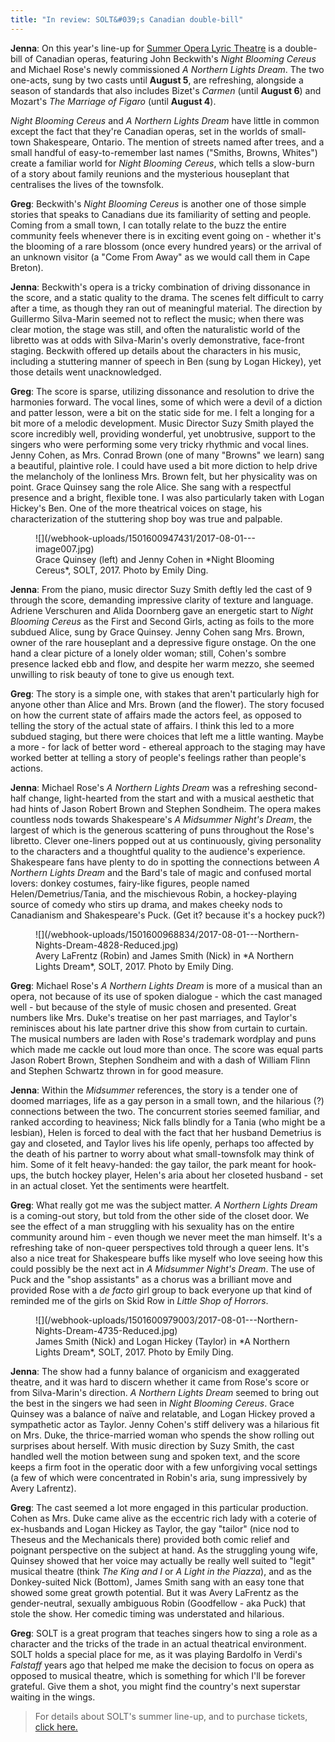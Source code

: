 ```yaml
---
title: "In review: SOLT&#039;s Canadian double-bill"
---
```


**Jenna**: On this year's line-up for [Summer Opera Lyric Theatre](http://www.solt.ca/) is a double-bill of Canadian operas, featuring John Beckwith's *Night Blooming Cereus* and Michael Rose's newly commissioned *A Northern Lights Dream*. The two one-acts, sung by two casts until **August 5**, are refreshing, alongside a season of standards that also includes Bizet's *Carmen* (until **August 6**) and Mozart's *The Marriage of Figaro* (until **August 4**).

*Night Blooming Cereus* and *A Northern Lights Dream* have little in common except the fact that they're Canadian operas, set in the worlds of small-town Shakespeare, Ontario. The mention of streets named after trees, and a small handful of easy-to-remember last names ("Smiths, Browns, Whites") create a familiar world for *Night Blooming Cereus*, which tells a slow-burn of a story about family reunions and the mysterious houseplant that centralises the lives of the townsfolk.

**Greg**: Beckwith's *Night Blooming Cereus* is another one of those simple stories that speaks to Canadians due its familiarity of setting and people. Coming from a small town, I can totally relate to the buzz the entire community feels whenever there is in exciting event going on - whether it's the blooming of a rare blossom (once every hundred years) or the arrival of an unknown visitor (a "Come From Away" as we would call them in Cape Breton).

**Jenna**: Beckwith's opera is a tricky combination of driving dissonance in the score, and a static quality to the drama. The scenes felt difficult to carry after a time, as though they ran out of meaningful material. The direction by Guillermo Silva-Marin seemed not to reflect the music; when there was clear motion, the stage was still, and often the naturalistic world of the libretto was at odds with Silva-Marin's overly demonstrative, face-front staging. Beckwith offered up details about the characters in his music, including a stuttering manner of speech in Ben (sung by Logan Hickey), yet those details went unacknowledged.

**Greg**: The score is sparse, utilizing dissonance and resolution to drive the harmonies forward. The vocal lines, some of which were a devil of a diction and patter lesson, were a bit on the static side for me. I felt a longing for a bit more of a melodic development. Music Director Suzy Smith played the score incredibly well, providing wonderful, yet unobtrusive, support to the singers who were performing some very tricky rhythmic and vocal lines. Jenny Cohen, as Mrs. Conrad Brown (one of many "Browns" we learn) sang a beautiful, plaintive role. I could have used a bit more diction to help drive the melancholy of the lonliness Mrs. Brown felt, but her physicality was on point. Grace Quinsey sang the role Alice. She sang with a respectful presence and a bright, flexible tone. I was also particularly taken with Logan Hickey's Ben. One of the more theatrical voices on stage, his characterization of the stuttering shop boy was true and palpable. 

<figure data-type="image">
![](/webhook-uploads/1501600947431/2017-08-01---image007.jpg)
<figcaption>Grace Quinsey (left) and Jenny Cohen in *Night Blooming Cereus*, SOLT, 2017. Photo by Emily Ding.</figcaption>
</figure>

**Jenna**: From the piano, music director Suzy Smith deftly led the cast of 9 through the score, demanding impressive clarity of texture and language. Adriene Verschuren and Alida Doornberg gave an energetic start to *Night Blooming Cereus* as the First and Second Girls, acting as foils to the more subdued Alice, sung by Grace Quinsey. Jenny Cohen sang Mrs. Brown, owner of the rare houseplant and a depressive figure onstage. On the one hand a clear picture of a lonely older woman; still, Cohen's sombre presence lacked ebb and flow, and despite her warm mezzo, she seemed unwilling to risk beauty of tone to give us enough text.

**Greg**: The story is a simple one, with stakes that aren't particularly high for anyone other than Alice and Mrs. Brown (and the flower). The story focused on how the current state of affairs made the actors feel, as opposed to telling the story of the actual state of affairs. I think this led to a more subdued staging, but there were choices that left me a little wanting. Maybe a more - for lack of better word - ethereal approach to the staging may have worked better at telling a story of people's feelings rather than people's actions. 

**Jenna**: Michael Rose's *A Northern Lights Dream* was a refreshing second-half change, light-hearted from the start and with a musical aesthetic that had hints of Jason Robert Brown and Stephen Sondheim. The opera makes countless nods towards Shakespeare's *A Midsummer Night's Dream*, the largest of which is the generous scattering of puns throughout the Rose's libretto. Clever one-liners popped out at us continuously, giving personality to the characters and a thoughtful quality to the audience's experience. Shakespeare fans have plenty to do in spotting the connections between *A Northern Lights Dream* and the Bard's tale of magic and confused mortal lovers: donkey costumes, fairy-like figures, people named Helen/Demetrius/Tania, and the mischievous Robin, a hockey-playing source of comedy who stirs up drama, and makes cheeky nods to Canadianism and Shakespeare's Puck. (Get it? because it's a hockey puck?)

<figure data-type="image">
![](/webhook-uploads/1501600968834/2017-08-01---Northern-Nights-Dream-4828-Reduced.jpg)
<figcaption>Avery LaFrentz (Robin) and James Smith (Nick) in *A Northern Lights Dream*, SOLT, 2017. Photo by Emily Ding.</figcaption>
</figure>

**Greg**: Michael Rose's *A Northern Lights Dream* is more of a musical than an opera, not because of its use of spoken dialogue - which the cast managed well - but because of the style of music chosen and presented. Great numbers like Mrs. Duke's treatise on her past marriages, and Taylor's reminisces about his late partner drive this show from curtain to curtain. The musical numbers are laden with Rose's trademark wordplay and puns which made me cackle out loud more than once. The score was equal parts Jason Robert Brown, Stephen Sondheim and with a dash of William Flinn and Stephen Schwartz thrown in for good measure. 

**Jenna**: Within the *Midsummer* references, the story is a tender one of doomed marriages, life as a gay person in a small town, and the hilarious (?) connections between the two. The concurrent stories seemed familiar, and ranked according to heaviness; Nick falls blindly for a Tania (who might be a lesbian), Helen is forced to deal with the fact that her husband Demetrius is gay and closeted, and Taylor lives his life openly, perhaps too affected by the death of his partner to worry about what small-townsfolk may think of him. Some of it felt heavy-handed: the gay tailor, the park meant for hook-ups, the butch hockey player, Helen's aria about her closeted husband - set in an actual closet. Yet the sentiments were heartfelt.

**Greg**: What really got me was the subject matter. *A Northern Lights Dream* is a coming-out story, but told from the other side of the closet door. We see the effect of a man struggling with his sexuality has on the entire community around him - even though we never meet the man himself. It's a refreshing take of non-queer perspectives told through a queer lens. It's also a nice treat for Shakespeare buffs like myself who love seeing how this could possibly be the next act in *A Midsummer Night's Dream*. The use of Puck and the "shop assistants" as a chorus was a brilliant move and provided Rose with a *de facto* girl group to back everyone up that kind of reminded me of the girls on Skid Row in *Little Shop of Horrors*. 

<figure data-type="image">
![](/webhook-uploads/1501600979003/2017-08-01---Northern-Nights-Dream-4735-Reduced.jpg)
<figcaption>James Smith (Nick) and Logan Hickey (Taylor) in *A Northern Lights Dream*, SOLT, 2017. Photo by Emily Ding.</figcaption>
</figure>

**Jenna**: The show had a funny balance of organicism and exaggerated theatre, and it was hard to discern whether it came from Rose's score or from Silva-Marin's direction. *A Northern Lights Dream* seemed to bring out the best in the singers we had seen in *Night Blooming Cereus*. Grace Quinsey was a balance of naïve and relatable, and Logan Hickey proved a sympathetic actor as Taylor. Jenny Cohen's stiff delivery was a hilarious fit on Mrs. Duke, the thrice-married woman who spends the show rolling out surprises about herself. With music direction by Suzy Smith, the cast handled well the motion between sung and spoken text, and the score keeps a firm foot in the operatic door with a few unforgiving vocal settings (a few of which were concentrated in Robin's aria, sung impressively by Avery Lafrentz).

**Greg**: The cast seemed a lot more engaged in this particular production. Cohen as Mrs. Duke came alive as the eccentric rich lady with a coterie of ex-husbands and Logan Hickey as Taylor, the gay "tailor" (nice nod to Theseus and the Mechanicals there) provided both comic relief and poignant perspective on the subject at hand. As the struggling young wife, Quinsey showed that her voice may actually be really well suited to "legit" musical theatre (think *The King and I* or *A Light in the Piazza*), and as the Donkey-suited Nick (Bottom), James Smith sang with an easy tone that showed some great growth potential. But it was Avery LaFrentz as the gender-neutral, sexually ambiguous Robin (Goodfellow - aka Puck) that stole the show. Her comedic timing was understated and hilarious. 

**Greg**: SOLT is a great program that teaches singers how to sing a role as a character and the tricks of the trade in an actual theatrical environment. SOLT holds a special place for me, as it was playing Bardolfo in Verdi's *Falstaff* years ago that helped me make the decision to focus on opera as opposed to musical theatre, which is something for which I'll be forever grateful. Give them a shot, you might find the country's next superstar waiting in the wings.

>For details about SOLT's summer line-up, and to purchase tickets, [click here.](http://www.solt.ca/performances.html)
